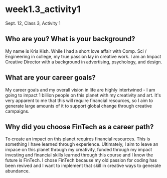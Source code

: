 # week1.3_activity1
Sept. 12, Class 3, Activity 1

## Who are you? What is your background?

My name is Kris Kish. While I had a short love affair with Comp. Sci / Engineering in college, my true passion lay in creative work. I am an Impact Creative Director with a background in advertising, psychology, and design.

## What are your career goals?

My career goals and my overall vision in life are highly intertwined - I am going to impact 1 billion people on this planet with my creativity and art. It's very apparent to me that this will require financial resources, so I aim to generate large amounts of it to support global change through creative campaigns. 


## Why did you choose FinTech as a career path?

To create an impact on this planet requires financial resources. This is something I have learned through experience. Ultimately, I aim to leave an impace on this planet through my creativity, funded through my impact investing and financial skills learned through this course and I know the future is FinTech. I chose FinTech because my old passion for coding has been revived and I want to implement that skill in creative ways to generate abundance.


